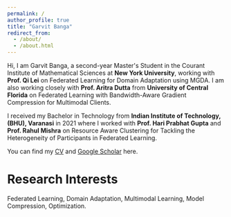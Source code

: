 ```yaml
---
permalink: /
author_profile: true
title: "Garvit Banga"
redirect_from: 
  - /about/
  - /about.html
---
```


Hi, I am Garvit Banga, a second-year Master's Student in the Courant Institute of Mathematical Sciences at <b>New York University</b>, working with <b>Prof. Qi Lei</b> on Federated Learning for Domain Adaptation using MGDA. I am also working closely with <b>Prof. Aritra Dutta</b> from <b>University of Central Florida</b> on Federated Learning with Bandwidth-Aware Gradient Compression for Multimodal Clients.

I received my Bachelor in Technology from <b>Indian Institute of Technology, (BHU), Varanasi</b> in 2021 where I worked with <b>Prof. Hari Prabhat Gupta</b> and <b>Prof. Rahul Mishra</b> on Resource Aware Clustering for Tackling the Heterogeneity of Participants in Federated Learning.

You can find my [CV](https://garvitbanga.github.io/files/GarvitBangaCV.pdf) and [Google Scholar](https://scholar.google.com/citations?user=XkW4KCkAAAAJ&hl=en) here.


Research Interests
======
Federated Learning, Domain Adaptation, Multimodal Learning, Model Compression, Optimization.
